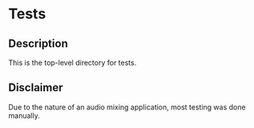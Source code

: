 ﻿# Tests

## Description
This is the top-level directory for tests.

## Disclaimer
Due to the nature of an audio mixing application, most testing was done manually.
